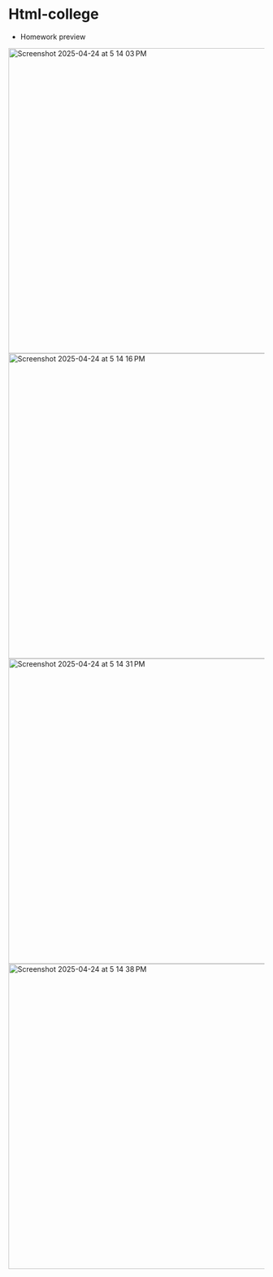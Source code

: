 # Html-college

- Homework preview 

<img width="600" alt="Screenshot 2025-04-24 at 5 14 03 PM" src="https://gist.github.com/user-attachments/assets/933039f8-d3da-4768-98c8-103eb2637cd1" />
<img width="600" alt="Screenshot 2025-04-24 at 5 14 16 PM" src="https://gist.github.com/user-attachments/assets/d04cea44-8597-4138-b4c9-e56b1aed03c9" />
<img width="600" alt="Screenshot 2025-04-24 at 5 14 31 PM" src="https://gist.github.com/user-attachments/assets/db6bbab9-8171-4dfd-b304-ed5870ecf63e" />
<img width="600" alt="Screenshot 2025-04-24 at 5 14 38 PM" src="https://gist.github.com/user-attachments/assets/1bae417a-2afa-400f-8eee-337ae6321ef9" />
